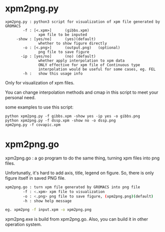 # xpm2png.py

```
xpm2png.py : python3 script for visualization of xpm file generated by GROMACS
        -f : [<.xpm>]      (gibbs.xpm)
               xpm file to be inputed
     -show : [yes/no]      (yes)(default)
               whether to show figure directly
        -o : [<.png>]      (output.png)   (optional)
               png file to save figure
       -ip : [yes/no]      (no) (default)
               whether apply interpolation to xpm data
               ONLY effective for xpm file of Continuous type
               interpolation would be useful for some cases, eg. FEL
        -h :   show this usage info
```

Only for visualization of xpm files. 

You can change interpolation methods and cmap in this script to meet your personal need.

some examples to use this script:

```bash/cmd
python xpm2png.py -f gibbs.xpm -show yes -ip yes -o gibbs.png
python xpm2png.py -f dssp.xpm -show no -o dssp.png
xpm2png.py -f covapic.xpm 
```

# xpm2png.go

xpm2png.go : a go program to do the same thing, turning xpm files into png files. 

Unfortunatly, it's hard to add axis, title, legend on figure. So, there is only figure itself in saved PNG file.

```bash
xpm2png.go : turn xpm file generated by GROMACS into png file
        -f : <.xpm> xpm file to visualization
        -o : <.png> png file to save figure, (xpm2png.png)(default)
        -h : show help message

eg. xpm2png -f input.xpm -o xpm2png.png
```
xpm2png.exe is build from xpm2png.go. Also, you can build it in other operation system.


